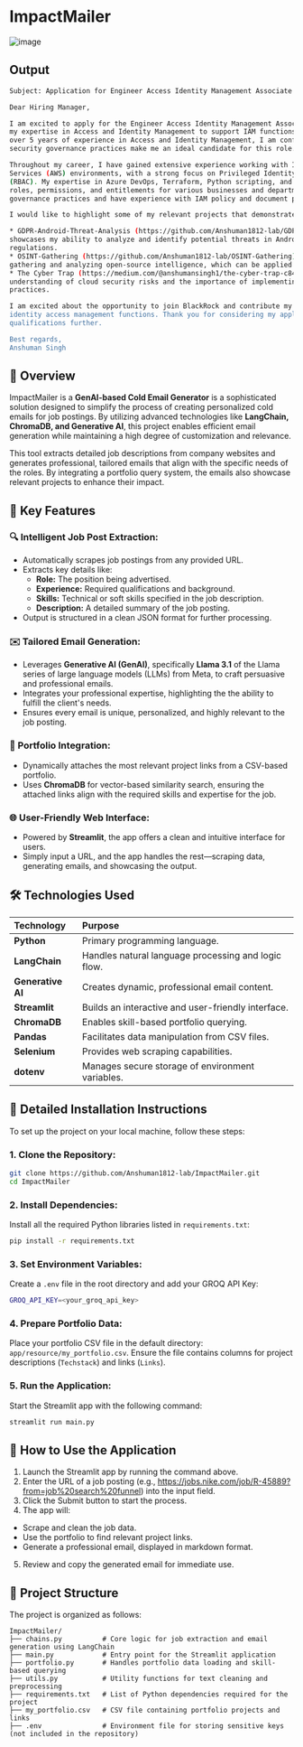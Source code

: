 # ImpactMailer

![image](https://github.com/user-attachments/assets/dbca4d47-9e4b-45be-b6b5-7e1267eb9517)

## Output
```bash
Subject: Application for Engineer Access Identity Management Associate Role

Dear Hiring Manager,

I am excited to apply for the Engineer Access Identity Management Associate position at BlackRock, where I can utilize
my expertise in Access and Identity Management to support IAM functions in Microsoft Azure and AWS environments. With
over 5 years of experience in Access and Identity Management, I am confident that my skills and passion for cloud
security governance practices make me an ideal candidate for this role.

Throughout my career, I have gained extensive experience working with IAM within Microsoft Azure and Amazon Web
Services (AWS) environments, with a strong focus on Privileged Identity Management (PIM) and Role-Based Access Control
(RBAC). My expertise in Azure DevOps, Terraform, Python scripting, and PowerShell has enabled me to craft and maintain
roles, permissions, and entitlements for various businesses and departments. I am well-versed in cloud security
governance practices and have experience with IAM policy and document preparation.

I would like to highlight some of my relevant projects that demonstrate my capabilities:

* GDPR-Android-Threat-Analysis (https://github.com/Anshuman1812-lab/GDPR-Android-Threat-Analysis): This project
showcases my ability to analyze and identify potential threats in Android applications, ensuring compliance with GDPR
regulations.
* OSINT-Gathering (https://github.com/Anshuman1812-lab/OSINT-Gathering): This project demonstrates my skills in
gathering and analyzing open-source intelligence, which can be applied to identity management and access control.
* The Cyber Trap (https://medium.com/@anshumansingh1/the-cyber-trap-c8467168663c): This article highlights my
understanding of cloud security risks and the importance of implementing robust identity and access management
practices.

I am excited about the opportunity to join BlackRock and contribute my expertise to support the company's cloud
identity access management functions. Thank you for considering my application. I look forward to discussing my
qualifications further.

Best regards,
Anshuman Singh
```

## 🚀 Overview
ImpactMailer is a **GenAI-based Cold Email Generator** is a sophisticated solution designed to simplify the process of creating personalized cold emails for job postings. By utilizing advanced technologies like **LangChain, ChromaDB, and Generative AI**, this project enables efficient email generation while maintaining a high degree of customization and relevance.

This tool extracts detailed job descriptions from company websites and generates professional, tailored emails that align with the specific needs of the roles. By integrating a portfolio query system, the emails also showcase relevant projects to enhance their impact.


## 🌟 Key Features
### 🔍 Intelligent Job Post Extraction:
- Automatically scrapes job postings from any provided URL.
- Extracts key details like:
  - **Role:** The position being advertised.
  - **Experience:** Required qualifications and background.
  - **Skills:** Technical or soft skills specified in the job description.
  - **Description:** A detailed summary of the job posting.
- Output is structured in a clean JSON format for further processing.

### ✉️ Tailored Email Generation:
- Leverages **Generative AI (GenAI)**, specifically **Llama 3.1** of the Llama series of large language models (LLMs) from Meta, to craft persuasive and professional emails.
- Integrates your professional expertise, highlighting the the ability to fulfill the client's needs.
- Ensures every email is unique, personalized, and highly relevant to the job posting.

### 📂 Portfolio Integration:
- Dynamically attaches the most relevant project links from a CSV-based portfolio.
- Uses **ChromaDB** for vector-based similarity search, ensuring the attached links align with the required skills and expertise for the job.

### 🌐 User-Friendly Web Interface:
- Powered by **Streamlit**, the app offers a clean and intuitive interface for users.
- Simply input a URL, and the app handles the rest—scraping data, generating emails, and showcasing the output.


## 🛠️ Technologies Used

|**Technology**       | Purpose                                              |
|:--------------------|:-----------------------------------------------------|
| **Python**          | Primary programming language.                        |
| **LangChain**       | Handles natural language processing and logic flow.  |
| **Generative AI**   | Creates dynamic, professional email content.         |
| **Streamlit**       | Builds an interactive and user-friendly interface.   |
| **ChromaDB**        | Enables skill-based portfolio querying.              |
| **Pandas**          | Facilitates data manipulation from CSV files.        |
| **Selenium**        | Provides web scraping capabilities.                  |
| **dotenv**          | Manages secure storage of environment variables.     |


## 📖 Detailed Installation Instructions
To set up the project on your local machine, follow these steps:
### 1. Clone the Repository:
```bash
git clone https://github.com/Anshuman1812-lab/ImpactMailer.git
cd ImpactMailer
```

### 2. Install Dependencies:
Install all the required Python libraries listed in `requirements.txt`:
```bash
pip install -r requirements.txt
```

### 3. Set Environment Variables:
Create a `.env` file in the root directory and add your GROQ API Key:
```bash
GROQ_API_KEY=<your_groq_api_key>
```

### 4. Prepare Portfolio Data:
Place your portfolio CSV file in the default directory: `app/resource/my_portfolio.csv`.
Ensure the file contains columns for project descriptions (`Techstack`) and links (`Links`).

### 5. Run the Application:
Start the Streamlit app with the following command:
```bash
streamlit run main.py
```


## 🎯 How to Use the Application
1. Launch the Streamlit app by running the command above.
2. Enter the URL of a job posting (e.g., https://jobs.nike.com/job/R-45889?from=job%20search%20funnel) into the input field.
3. Click the Submit button to start the process.
4. The app will:
  - Scrape and clean the job data.
  - Use the portfolio to find relevant project links.
  - Generate a professional email, displayed in markdown format.
5. Review and copy the generated email for immediate use.


## 📂 Project Structure
The project is organized as follows:

```plaintext
ImpactMailer/
├── chains.py          # Core logic for job extraction and email generation using LangChain
├── main.py            # Entry point for the Streamlit application
├── portfolio.py       # Handles portfolio data loading and skill-based querying
├── utils.py           # Utility functions for text cleaning and preprocessing
├── requirements.txt   # List of Python dependencies required for the project
├── my_portfolio.csv   # CSV file containing portfolio projects and links
├── .env               # Environment file for storing sensitive keys (not included in the repository)
```
